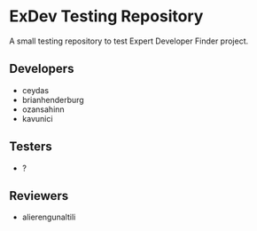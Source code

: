 # ExDev Testing Repository
A small testing repository to test Expert Developer Finder project. 

## Developers
- ceydas
- brianhenderburg
- ozansahinn
- kavunici

## Testers
- ?

## Reviewers
- alierengunaltili



